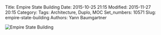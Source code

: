 Title: Empire State Building
Date: 2015-10-25 21:15
Modified: 2015-11-27 20:15
Category:
Tags: Architecture, Duplo, MOC
Set_numbers: 10571
Slug: empire-state-building
Authors: Yann Baumgartner

![Empire State Building][empire-state-building]

[empire-state-building]: {filename}/images/empire-state-building.jpg  "Empire State Building"
